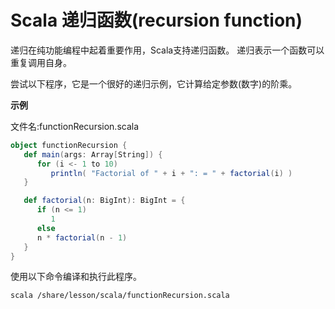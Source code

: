 # Scala 递归函数(recursion function)

递归在纯功能编程中起着重要作用，Scala支持递归函数。 递归表示一个函数可以重复调用自身。

尝试以下程序，它是一个很好的递归示例，它计算给定参数(数字)的阶乘。

**示例**

文件名:functionRecursion.scala

```scala
object functionRecursion {
   def main(args: Array[String]) {
      for (i <- 1 to 10)
         println( "Factorial of " + i + ": = " + factorial(i) )
   }

   def factorial(n: BigInt): BigInt = {  
      if (n <= 1)
         1  
      else    
      n * factorial(n - 1)
   }
}
```

使用以下命令编译和执行此程序。

```bash
scala /share/lesson/scala/functionRecursion.scala
```

